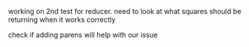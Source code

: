 working on 2nd test for reducer.  need to look at what squares should be returning when it works correctly

check if adding parens will help with our issue
